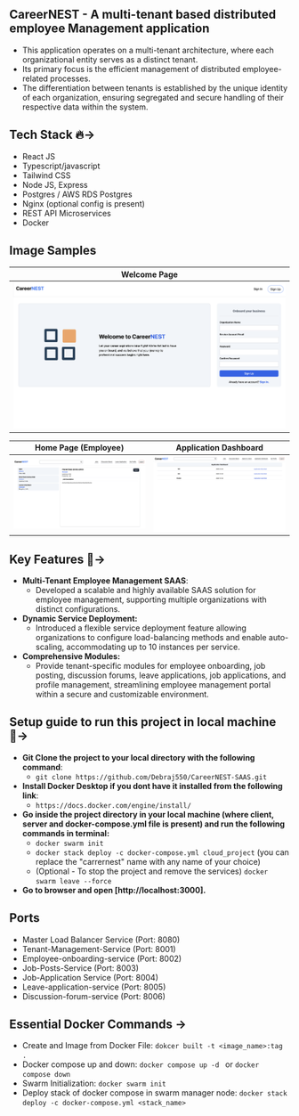 ## CareerNEST - A multi-tenant based distributed employee Management application

- This application operates on a multi-tenant architecture, where each organizational entity serves as a distinct tenant.
- Its primary focus is the efficient management of distributed employee-related processes.
- The differentiation between tenants is established by the unique identity of each organization, ensuring segregated and secure handling of their respective data within the system.

## Tech Stack 🔥->

- React JS
- Typescript/javascript
- Tailwind CSS
- Node JS, Express
- Postgres / AWS RDS Postgres
- Nginx (optional config is present)
- REST API Microservices
- Docker

## Image Samples

| Welcome Page                   |
| ------------------------------ |
| ![Image1](github_images/1.png) |

| Home Page (Employee)           | Application Dashboard          |
| ------------------------------ | ------------------------------ |
| ![Image2](github_images/2.png) | ![Image3](github_images/3.png) |

## Key Features 🌟->

- **Multi-Tenant Employee Management SAAS**:
  - Developed a scalable and highly available SAAS solution for employee management, supporting multiple organizations with distinct configurations.
- **Dynamic Service Deployment:**
  - Introduced a flexible service deployment feature allowing organizations to configure load-balancing methods and enable auto-scaling, accommodating up to 10 instances per service.
- **Comprehensive Modules:**
  - Provide tenant-specific modules for employee onboarding, job posting, discussion forums, leave applications, job applications, and profile management, streamlining employee management portal within a secure and customizable environment.

## Setup guide to run this project in local machine 🚀->

- **Git Clone the project to your local directory with the following command**:
  - `git clone https://github.com/Debraj550/CareerNEST-SAAS.git`
- **Install Docker Desktop if you dont have it installed from the following link**:
  - `https://docs.docker.com/engine/install/`
- **Go inside the project directory in your local machine (where client, server and docker-compose.yml file is present) and run the following commands in terminal:**
  - `docker swarm init`
  - `docker stack deploy -c docker-compose.yml cloud_project` (you can replace the "carrernest" name with any name of your choice)
  - (Optional - To stop the project and remove the services) `docker swarm leave --force`
- **Go to browser and open [http://localhost:3000].**

## Ports

- Master Load Balancer Service (Port: 8080)
- Tenant-Management-Service (Port: 8001)
- Employee-onboarding-service (Port: 8002)
- Job-Posts-Service (Port: 8003)
- Job-Application Service (Port: 8004)
- Leave-application-service (Port: 8005)
- Discussion-forum-service (Port: 8006)

## Essential Docker Commands ->

- Create and Image from Docker File: `dokcer built -t <image_name>:tag .`
- Docker compose up and down: `docker compose up -d ` or `docker compose down`
- Swarm Initialization: `docker swarm init`
- Deploy stack of docker compose in swarm manager node: `docker stack deploy -c docker-compose.yml <stack_name>`

